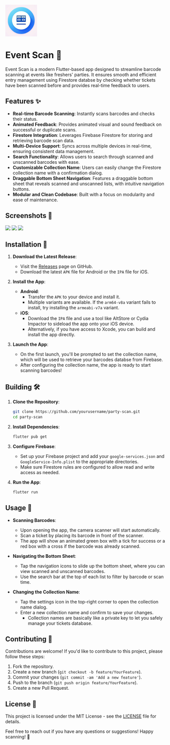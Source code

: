 <img src="assets/launcher_icons/ic_launcher.jpg" width=100>

# Event Scan 🎉

Event Scan is a modern Flutter-based app designed to streamline barcode scanning at events like freshers' parties. It ensures smooth and efficient entry management using Firestore databse by checking whether tickets have been scanned before and provides real-time feedback to users.

## Features ✨

- **Real-time Barcode Scanning**: Instantly scans barcodes and checks their status.
- **Animated Feedback**: Provides animated visual and sound feedback on successful or duplicate scans.
- **Firestore Integration**: Leverages Firebase Firestore for storing and retrieving barcode scan data.
- **Multi-Device Support**: Syncs across multiple devices in real-time, ensuring consistent data management.
- **Search Functionality**: Allows users to search through scanned and unscanned barcodes with ease.
- **Customizable Collection Name**: Users can easily change the Firestore collection name with a confirmation dialog.
- **Draggable Bottom Sheet Navigation**: Features a draggable bottom sheet that reveals scanned and unscanned lists, with intuitive navigation buttons.
- **Modular and Clean Codebase**: Built with a focus on modularity and ease of maintenance.

## Screenshots 📸

<img src="https://github.com/user-attachments/assets/9e74de73-a0c2-41ce-b52e-c2b785fb40b4" width=200>
<img src="https://github.com/user-attachments/assets/2a1c514f-057a-4604-87db-62bcda8df788" width=200>
<img src="https://github.com/user-attachments/assets/2f61a23c-ac78-4f61-b5b8-940ead1f7fc8" width=200>


## Installation 📲

1. **Download the Latest Release**:
   - Visit the [Releases](https://github.com/jeryjs/Party-Scan/releases/latest) page on GitHub.
   - Download the latest `APK` file for Android or the `IPA` file for iOS.

2. **Install the App**:
   - **Android**: 
     - Transfer the `APK` to your device and install it.
     - Multiple variants are available. If the `arm64-v8a` variant fails to install, try installing the `armeabi-v7a` variant.
   - **iOS**: 
     - Download the `IPA` file and use a tool like AltStore or Cydia Impactor to sideload the app onto your iOS device. 
     - Alternatively, if you have access to Xcode, you can build and install the app directly.

3. **Launch the App**:
   - On the first launch, you'll be prompted to set the collection name, which will be used to retrieve your barcodes databse from Firebase.
   - After configuring the collection name, the app is ready to start scanning barcodes!


## Building 🛠️

1. **Clone the Repository**:
   ```bash
   git clone https://github.com/yourusername/party-scan.git
   cd party-scan
   ```

2. **Install Dependencies**:
   ```bash
   flutter pub get
   ```

3. **Configure Firebase**:
   - Set up your Firebase project and add your `google-services.json` and `GoogleService-Info.plist` to the appropriate directories.
   - Make sure Firestore rules are configured to allow read and write access as needed.

4. **Run the App**:
   ```bash
   flutter run
   ```

## Usage 🚀

- **Scanning Barcodes**:
  - Upon opening the app, the camera scanner will start automatically.
  - Scan a ticket by placing its barcode in front of the scanner.
  - The app will show an animated green box with a tick for success or a red box with a cross if the barcode was already scanned.

- **Navigating the Bottom Sheet**:
  - Tap the navigation icons to slide up the bottom sheet, where you can view scanned and unscanned barcodes.
  - Use the search bar at the top of each list to filter by barcode or scan time.

- **Changing the Collection Name**:
  - Tap the settings icon in the top-right corner to open the collection name dialog.
  - Enter a new collection name and confirm to save your changes.
    - Collection names are basically like a private key to let you safely manage your tickets database.

## Contributing 🤝

Contributions are welcome! If you'd like to contribute to this project, please follow these steps:

1. Fork the repository.
2. Create a new branch (`git checkout -b feature/YourFeature`).
3. Commit your changes (`git commit -am 'Add a new feature'`).
4. Push to the branch (`git push origin feature/YourFeature`).
5. Create a new Pull Request.

## License 📄

This project is licensed under the MIT License - see the [LICENSE](LICENSE) file for details.

Feel free to reach out if you have any questions or suggestions! Happy scanning! 🎉
